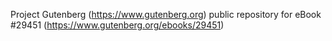 Project Gutenberg (https://www.gutenberg.org) public repository for eBook #29451 (https://www.gutenberg.org/ebooks/29451)
